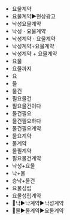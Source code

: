- 요물계약
- 요물계약▶️현상광고
- 낙성요물계약
- 낙성ㆍ요물계약
- 낙성계약ㆍ요물계약
- 낙성계약+요물계약
- 낙성계약 + 요물계약
- 요물
- 요물까지
- 요
- 물
- 물건
- 필요물건
- 필요물건이다
- 물건필요
- 물건필요하다
- 물건필요계약
- 물요계약
- 물계약
- 물필계약
- 필요물건계약
- 낙성+요물
- 낙+물
- 승낙+물건
- 요물성립
- 요물성립계약
- 📌낙▶️낙계약▶️낙성계약
- 📌물▶️물계약▶️요물계약